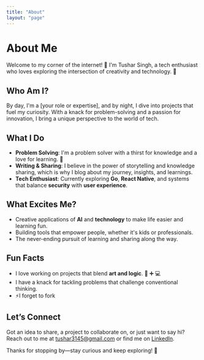 ```yaml
---
title: "About"
layout: "page"
---
```


# About Me

Welcome to my corner of the internet! 👋 I'm Tushar Singh, a tech enthusiast who loves exploring the intersection of creativity and technology. 🚀 

## Who Am I?

By day, I'm a [your role or expertise], and by night, I dive into projects that fuel my curiosity. With a knack for problem-solving and a passion for innovation, I bring a unique perspective to the world of tech.

## What I Do

- **Problem Solving**: I'm a problem solver with a thirst for knowledge and a love for learning. 🧠
- **Writing & Sharing**: I believe in the power of storytelling and knowledge sharing, which is why I blog about my journey, insights, and learnings.
- **Tech Enthusiast**: Currently exploring **Go**, **React Native**, and systems that balance **security** with **user experience**.

## What Excites Me?

- Creative applications of **AI** and **technology** to make life easier and learning fun.
- Building tools that empower people, whether it's kids or professionals.
- The never-ending pursuit of learning and sharing along the way.

## Fun Facts

- I love working on projects that blend **art and logic**. 🎨 ➕ 💻
- I have a knack for tackling problems that challenge conventional thinking.
- ⚡I forget to fork

## Let’s Connect

Got an idea to share, a project to collaborate on, or just want to say hi? Reach out to me at tushar3145@gmail.com or find me on [LinkedIn](https://linkedin.com/in/theinit01).

Thanks for stopping by—stay curious and keep exploring! 🌟

